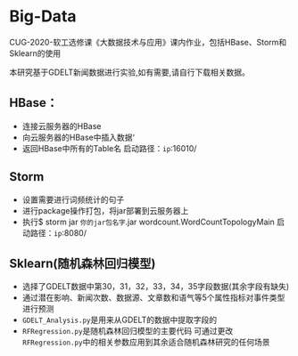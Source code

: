 # Big-Data
CUG-2020-软工选修课《大数据技术与应用》课内作业，包括HBase、Storm和Sklearn的使用

本研究基于GDELT新闻数据进行实验,如有需要,请自行下载相关数据。

## HBase：
* 连接云服务器的HBase
* 向云服务器的HBase中插入数据‘
* 返回HBase中所有的Table名
启动路径：`ip`:16010/

## Storm
* 设置需要进行词频统计的句子
* 进行package操作打包，将jar部署到云服务器上
* 执行$ storm jar `你的jar包名字`.jar wordcount.WordCountTopologyMain
启动路径：`ip`:8080/

## Sklearn(随机森林回归模型)
* 选择了GDELT数据中第30，31，32，33，34，35字段数据(其余字段有缺失)
* 通过潜在影响、新闻次数、数据源、文章数和语气等5个属性指标对事件类型进行预测
* `GDELT_Analysis.py`是用来从GDELT的数据中提取字段的
* `RFRegression.py`是随机森林回归模型的主要代码
可通过更改`RFRegression.py`中的相关参数应用到其余适合随机森林研究的任何场景
